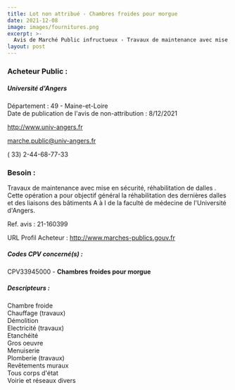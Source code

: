 ```yaml
---
title: Lot non attribué - Chambres froides pour morgue
date: 2021-12-08
image: images/fournitures.png
excerpt: >-
  Avis de Marché Public infructueux - Travaux de maintenance avec mise en sécurité, réhabilitation de dalles
layout: post
---
```


### Acheteur Public :
##### Université d'Angers
Département : 49 - Maine-et-Loire<br/>
Date de publication de l'avis de non-attribution : 8/12/2021


http://www.univ-angers.fr

marche.public@univ-angers.fr

( 33) 2-44-68-77-33
### Besoin :

Travaux de maintenance avec mise en sécurité, réhabilitation de dalles . Cette opération a pour objectif général la réhabilitation des dernières dalles et des liaisons des bâtiments A à I de la faculté de médecine de l'Université d'Angers.

Ref. avis : 21-160399

URL Profil Acheteur : http://www.marches-publics.gouv.fr

##### Codes CPV concerné(s) :
CPV33945000 - **Chambres froides pour morgue** <br/>

##### Descripteurs :
Chambre froide <br/>
Chauffage (travaux) <br/>
Démolition <br/>
Electricité (travaux) <br/>
Etanchéité <br/>
Gros oeuvre <br/>
Menuiserie <br/>
Plomberie (travaux) <br/>
Revêtements muraux <br/>
Tous corps d'état <br/>
Voirie et réseaux divers <br/>
